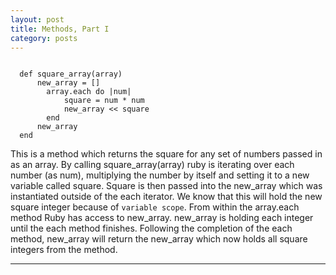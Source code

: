 ```yaml
---
layout: post
title: Methods, Part I
category: posts
---
```


<pre><code>
  def square_array(array)
      new_array = []  
        array.each do |num|
            square = num * num
            new_array << square
        end
      new_array
  end
</code></pre>

This is a method which returns the square for any set of numbers passed in as an array. By calling square_array(array) ruby is iterating over each number (as num), multiplying the number by itself and setting it to a new variable called square. Square is then passed into the new_array which was instantiated outside of the each iterator. We know that this will hold the new square integer because of `variable scope`. From within the array.each method Ruby has access to new_array. new_array is holding each integer until the each method finishes. Following the completion of the each method, new_array will return the new_array which now holds all square integers from the method.

---
